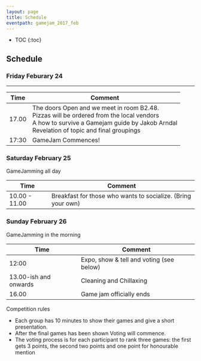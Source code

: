 ```yaml
---
layout: page
title: Schedule
eventpath: gamejam_2017_feb
---
```


* TOC
{:toc}

## Schedule

### Friday Feburary 24
------------------

| Time  | Comment |
| ------------- | ------------- |
| 17.00 | The doors Open and we meet in room B2.48.<br /> Pizzas will be ordered from the local vendors<br /> A how to survive a Gamejam guide by Jakob Arndal <br /> Revelation of topic and final groupings |
| 17:30 | GameJam Commences! |

### Saturday February 25

GameJamming all day

| Time  | Comment |
| ------------- | ------------- |
| 10.00 - 11.00 | Breakfast for those who wants to socialize. (Bring your own) |

### Sunday February 26

GameJamming in the morning

| Time  | Comment |
| ------------- | ------------- |
| 12:00 | Expo, show & tell and voting (see below) |
| 13.00-ish and onwards | Cleaning and Chillaxing |
| 16.00 | Game jam officially ends |

Competition rules

* Each group has 10 minutes to show their games and give a short presentation.
* After the final games has been shown Voting will commence.
* The voting process is for each participant to rank three games: the first gets 3 points, the second two points and one point for honourable mention
